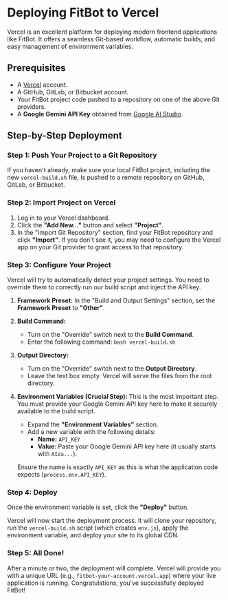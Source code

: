 # Deploying FitBot to Vercel

Vercel is an excellent platform for deploying modern frontend applications like FitBot. It offers a seamless Git-based workflow, automatic builds, and easy management of environment variables.

## Prerequisites

*   A [Vercel](https://vercel.com/signup) account.
*   A GitHub, GitLab, or Bitbucket account.
*   Your FitBot project code pushed to a repository on one of the above Git providers.
*   A **Google Gemini API Key** obtained from [Google AI Studio](https://aistudio.google.com/app/apikey).

## Step-by-Step Deployment

### Step 1: Push Your Project to a Git Repository

If you haven't already, make sure your local FitBot project, including the new `vercel-build.sh` file, is pushed to a remote repository on GitHub, GitLab, or Bitbucket.

### Step 2: Import Project on Vercel

1.  Log in to your Vercel dashboard.
2.  Click the **"Add New..."** button and select **"Project"**.
3.  In the "Import Git Repository" section, find your FitBot repository and click **"Import"**. If you don't see it, you may need to configure the Vercel app on your Git provider to grant access to that repository.

### Step 3: Configure Your Project

Vercel will try to automatically detect your project settings. You need to override them to correctly run our build script and inject the API key.

1.  **Framework Preset:** In the "Build and Output Settings" section, set the **Framework Preset** to **"Other"**.

2.  **Build Command:**
    *   Turn on the "Override" switch next to the **Build Command**.
    *   Enter the following command: `bash vercel-build.sh`

3.  **Output Directory:**
    *   Turn on the "Override" switch next to the **Output Directory**.
    *   Leave the text box empty. Vercel will serve the files from the root directory.

4.  **Environment Variables (Crucial Step):**
    This is the most important step. You must provide your Google Gemini API key here to make it securely available to the build script.

    *   Expand the **"Environment Variables"** section.
    *   Add a new variable with the following details:
        *   **Name:** `API_KEY`
        *   **Value:** Paste your Google Gemini API key here (it usually starts with `AIza...`).

    Ensure the name is exactly `API_KEY` as this is what the application code expects (`process.env.API_KEY`).

### Step 4: Deploy

Once the environment variable is set, click the **"Deploy"** button.

Vercel will now start the deployment process. It will clone your repository, run the `vercel-build.sh` script (which creates `env.js`), apply the environment variable, and deploy your site to its global CDN.

### Step 5: All Done!

After a minute or two, the deployment will complete. Vercel will provide you with a unique URL (e.g., `fitbot-your-account.vercel.app`) where your live application is running. Congratulations, you've successfully deployed FitBot!